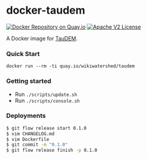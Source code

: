 # docker-taudem

[![Docker Repository on Quay.io](https://quay.io/repository/wikiwatershed/taudem/status "Docker Repository on Quay.io")](https://quay.io/repository/wikiwatershed/taudem)
[![Apache V2 License](http://img.shields.io/badge/license-Apache%20V2-blue.svg)](https://github.com/wikiwatershed/docker-taudem/blob/develop/LICENSE)

A Docker image for [TauDEM](http://hydrology.usu.edu/taudem/taudem5/index.html).

### Quick Start

```
docker run --rm -ti quay.io/wikiwatershed/taudem
```

### Getting started
* Run `./scripts/update.sh`
* Run `./scripts/console.sh`

### Deployments

``` bash
$ git flow release start 0.1.0
$ vim CHANGELOG.md
$ vim Dockerfile
$ git commit -m "0.1.0"
$ git flow release finish -p 0.1.0
```
